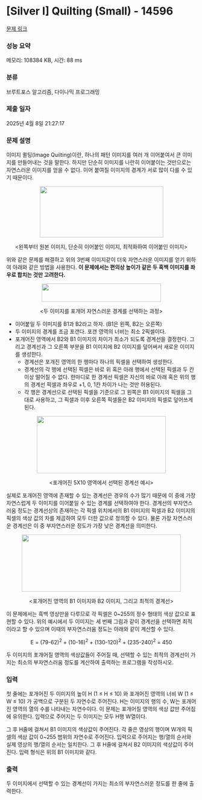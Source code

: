 # [Silver I] Quilting (Small) - 14596 

[문제 링크](https://www.acmicpc.net/problem/14596) 

### 성능 요약

메모리: 108384 KB, 시간: 88 ms

### 분류

브루트포스 알고리즘, 다이나믹 프로그래밍

### 제출 일자

2025년 4월 8일 21:27:17

### 문제 설명

<p>이미지 퀼팅(Image Quilting)이란, 하나의 패턴 이미지를 여러 개 이어붙여서 큰 이미지를 만들어내는 것을 말한다. 하지만 단순히 이미지를 나란히 이어붙이는 것만으로는 자연스러운 이미지를 얻을 수 없다. 이어 붙여질 이미지의 경계가 서로 많이 다를 수 있기 때문이다.</p>

<p style="text-align:center"><img alt="" src="https://onlinejudgeimages.s3-ap-northeast-1.amazonaws.com/problem/14596/1.png" style="height:135px; width:327px"></p>

<p style="text-align:center"><왼쪽부터 원본 이미지, 단순히 이어붙인 이미지, 최적화하여 이어붙인 이미지></p>

<p>위와 같은 문제를 해결하고 위의 3번째 이미지같이 더욱 자연스러운 이미지를 얻기 위하여 아래와 같은 방법을 사용한다. <strong>이 문제에서는 편의상 높이가 같은 두 흑백 이미지를 좌우로 합치는 것만 고려한다.</strong></p>

<p style="text-align:center"><strong><img alt="" src="https://onlinejudgeimages.s3-ap-northeast-1.amazonaws.com/problem/14596/2.png" style="height:48px; width:316px"></strong></p>

<p style="text-align:center"><두 이미지를 포개어 자연스러운 경계를 선택하는 과정></p>

<ul>
	<li>이어붙일 두 이미지를 B1과 B2라고 하자. (B1은 왼쪽, B2는 오른쪽)</li>
	<li>두 이미지의 경계를 조금 포갠다. 포갠 영역의 너비는 최소 2픽셀이다.</li>
	<li>포개어진 영역에서 B2와 B1 이미지의 차이가 최소가 되도록 경계선을 결정한다. 그리고 경계선과 그 오른쪽 부분을 B1 이미지에 B2 이미지를 덮어써서 새로운 이미지를 생성한다.
	<ul>
		<li>경계선은 포개진 영역의 한 행마다 하나의 픽셀을 선택하여 생성한다.</li>
		<li>경계선의 각 행에 선택된 픽셀은 바로 위 혹은 아래 행에서 선택된 픽셀과 두 칸 이상 떨어질 수 없다. 한마디로 한 경계선 픽셀은 자신의 바로 아래 혹은 위의 행의 경계선 픽셀과 좌우로 +1, 0, 1칸 차이가 나는 것만 허용된다.</li>
		<li>각 행은 경계선으로 선택된 픽셀을 기준으로 그 왼쪽은 B1 이미지의 픽셀을 그대로 사용하고, 그 픽셀과 이후 오른쪽 픽셀들은 B2 이미지의 픽셀로 덮어쓰게 된다.</li>
	</ul>
	</li>
</ul>

<p style="text-align:center"><img alt="" src="https://onlinejudgeimages.s3-ap-northeast-1.amazonaws.com/problem/14596/3.png" style="height:151px; width:342px"></p>

<p style="text-align:center"><포개어진 5X10 영역에서 선택된 경계선 예시></p>

<p>실제로 포개어진 영역에 존재할 수 있는 경계선은 경우의 수가 많기 때문에 이 중에 가장 자연스럽게 두 이미지를 이어붙일 수 있는 경계를 선택하여야 한다.  경계선의 부자연스러움 정도는 경계선상의 존재하는 각 픽셀 위치에서의 B1 이미지의 픽셀과 B2 이미지의 픽셀의 색상 값의 차를 제곱하여 모두 더한 값으로 정의할 수 있다. 물론 가장 자연스러운 경계선은 이 중 부자연스러운 정도가 가장 낮은 경계선을 의미한다.</p>

<p style="text-align:center"><img alt="" src="https://onlinejudgeimages.s3-ap-northeast-1.amazonaws.com/problem/14596/4.png" style="height:151px; width:422px"></p>

<p style="text-align:center"><포개어진 영역의 B1 이미지와 B2 이미지, 그리고 최적의 경계선></p>

<p>이 문제에서는 흑백 영상만을 다루므로 각 픽셀은 0~255의 정수 형태의 색상 값으로 표현할 수 있다. 위의 예시에서 두 이미지는 세 번째 그림과 같이 경계선을 선택하면 최적이라고 할 수 있으며 이때의 부자연스러움 정도는 아래와 같이 계산할 수 있다.</p>

<p style="text-align:center">E = (79-62)<sup>2</sup> + (10-16)<sup>2</sup> + (130-120)<sup>2</sup> + (235-240)<sup>2</sup> = 450</p>

<p>두 이미지의 포개어질 영역의 색상값들이 주어질 때, 선택할 수 있는 최적의 경계선이 가지는 최소의 부자연스러움 정도를 계산하여 출력하는 프로그램을 작성하시오.</p>

### 입력 

 <p>첫 줄에는 포개어진 두 이미지의 높이 H (1 ≤ H ≤ 10) 와 포개어진 영역의 너비 W (1 ≤ W ≤ 10) 가 공백으로 구분된 두 자연수로 주어진다. H는 이미지의 행의 수, W는 포개어진 영역의 열의 수를 나타내는 자연수이다. 이 문제는 포개어질 영역의 색상 값만 주어짐에 유의한다. 입력으로 주어지는 두 이미지는 모두 H행 W열이다.</p>

<p>그 후 H줄에 걸쳐서 B1 이미지의 색상값이 주어진다. 각 줄은 영상의 행이며 W개의 픽셀의 색상 값이 0~255 범위의 자연수로 주어진다. 입력으로 주어지는 행/열의 순서와 실제 영상의 행/열의 순서는 일치한다. 그 후 H줄에 걸쳐서 B2 이미지의 색상값이 주어진다. 입력 형식은 위의 B1 이미지와 같다.</p>

### 출력 

 <p>두 이미지에서 선택할 수 있는 경계선이 가지는 최소의 부자연스러운 정도를 한 줄에 출력한다.</p>

